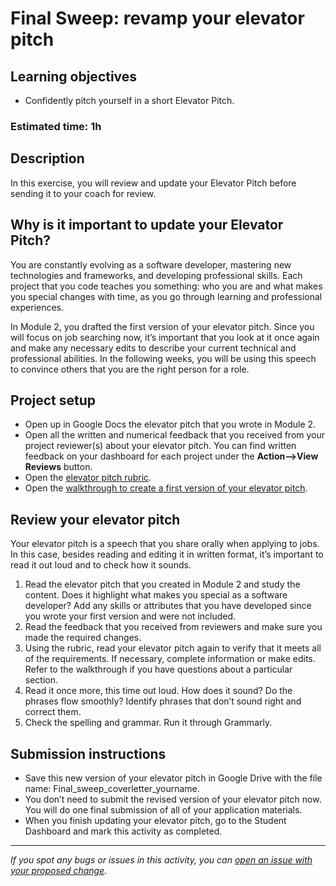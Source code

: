 # Final Sweep: revamp your elevator pitch

## **Learning objectives**

- Confidently pitch yourself in a short Elevator Pitch.

### **Estimated time: 1h**

## **Description**

In this exercise, you will review and update your Elevator Pitch before sending it to your coach for review.

## Why is it important to update your Elevator Pitch?

You are constantly evolving as a software developer, mastering new technologies and frameworks, and developing professional skills. Each project that you code teaches you something: who you are and what makes you special changes with time, as you go through learning and professional experiences.

In Module 2, you drafted the first version of your elevator pitch. Since you will focus on job searching now, it’s important that you look at it once again and make any necessary edits to describe your current technical and professional abilities. In the following weeks, you will be using this speech to convince others that you are the right person for a role.


## Project setup

- Open up in Google Docs the elevator pitch that you wrote in Module 2.
- Open all the written and numerical feedback that you received from your project reviewer(s) about your elevator pitch. You can find written feedback on your dashboard for each project under the **Action-->View Reviews** button.
- Open the [elevator pitch rubric](https://docs.google.com/document/d/1ULe_jeJfj38Pm_Aj_jqVkUVyL8E-dJn6inLB1ITcUF8/edit).
- Open the [walkthrough to create a first version of your elevator pitch](https://github.com/microverseinc/curriculum-professional-skills/blob/main/interviewing/use-your-usp-to-craft-the-first-draft-of-your-elevator-pitch.md).

## Review your elevator pitch

Your elevator pitch is a speech that you share orally when applying to jobs. In this case, besides reading and editing it in written format, it’s important to read it out loud and to check how it sounds. 

1. Read the elevator pitch that you created in Module 2 and study the content. Does it highlight what makes you special as a software developer? Add any skills or attributes that you have developed since you wrote your first version and were not included.  
2. Read the feedback that you received from reviewers and make sure you made the required changes.
3. Using the rubric, read your elevator pitch again to verify that it meets all of the requirements. If necessary, complete information or make edits. Refer to the walkthrough if you have questions about a particular section.
5. Read it once more, this time out loud. How does it sound? Do the phrases flow smoothly? Identify phrases that don’t sound right and correct them.
4. Check the spelling and grammar. Run it through Grammarly.


## Submission instructions

- Save this new version of your elevator pitch in Google Drive with the file name: Final_sweep_coverletter_yourname.
- You don’t need to submit the revised version of your elevator pitch now. You will do one final submission of all of your application materials. 
- When you finish updating your elevator pitch, go to the Student Dashboard and mark this activity as completed.

------

_If you spot any bugs or issues in this activity, you can [open an issue with your proposed change](https://github.com/microverseinc/curriculum-transversal-skills/blob/main/git-github/articles/open_issue.md)._
